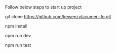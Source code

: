 <!-- Project runs on Vue 3 and Vite   -->

Follow below steps to start up project 

git clone https://github.com/keweezy/acumen-fe.git

npm install

npm run dev


<!-- To run test  -->
npm run test


<!-- Coud not figure out how to open the filter drawer from the figma so implemented it on the first card("NO OF USERS") click on the chat dashboard -->